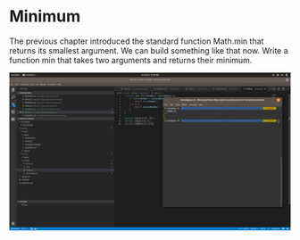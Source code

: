 # Minimum

The previous chapter introduced the standard function Math.min that returns its smallest argument. We can build something like that now. Write a function min that takes two arguments and returns their minimum.

![Screenshot](./img/scr.png?raw=true "Hasil Perulangan")
